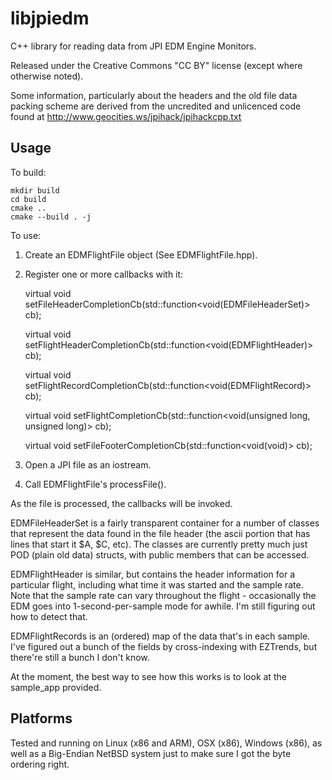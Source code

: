 # libjpiedm

C++ library for reading data from JPI EDM Engine Monitors.

Released under the Creative Commons "CC BY" license (except where otherwise noted).

Some information, particularly about the headers and the old file data
packing scheme are derived from the uncredited and unlicenced code found
at http://www.geocities.ws/jpihack/jpihackcpp.txt

## Usage

To build:

    mkdir build
    cd build
    cmake ..
    cmake --build . -j

To use:

1. Create an EDMFlightFile object (See EDMFlightFile.hpp).
2.  Register one or more callbacks with it:

    virtual void setFileHeaderCompletionCb(std::function<void(EDMFileHeaderSet)> cb);

    virtual void setFlightHeaderCompletionCb(std::function<void(EDMFlightHeader)> cb);

    virtual void setFlightRecordCompletionCb(std::function<void(EDMFlightRecord)> cb);

    virtual void setFlightCompletionCb(std::function<void(unsigned long, unsigned long)> cb);
   
    virtual void setFileFooterCompletionCb(std::function<void(void)> cb);

4. Open a JPI file as an iostream.
5. Call EDMFlightFile's processFile().

As the file is processed, the callbacks will be invoked.


EDMFileHeaderSet is a fairly transparent container for a number of classes that represent
the data found in the file header (the ascii portion that has lines that start it $A, $C, etc).
The classes are currently pretty much just POD (plain old data) structs, with public members
that can be accessed.

EDMFlightHeader is similar, but contains the header information for a particular flight,
including what time it was started and the sample rate. Note that the sample rate can vary
throughout the flight - occasionally the EDM goes into 1-second-per-sample mode for awhile.
I'm still figuring out how to detect that.

EDMFlightRecords is an (ordered) map of the data that's in each sample. I've figured out a
bunch of the fields by cross-indexing with EZTrends, but there're still a bunch I don't know.


At the moment, the best way to see how this works is to look at the sample_app provided.

## Platforms

Tested and running on Linux (x86 and ARM), OSX (x86), Windows (x86), as well as a Big-Endian
NetBSD system just to make sure I got the byte ordering right.

